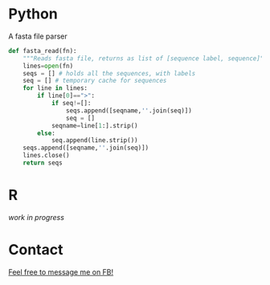 # Python

A fasta file parser
```python
def fasta_read(fn):
    """Reads fasta file, returns as list of [sequence label, sequence]"""
    lines=open(fn)
    seqs = [] # holds all the sequences, with labels
    seq = [] # temporary cache for sequences
    for line in lines:
        if line[0]==">":
            if seq!=[]:
                seqs.append([seqname,''.join(seq)])
                seq = []
            seqname=line[1:].strip()
        else:
            seq.append(line.strip())
    seqs.append([seqname,''.join(seq)])
    lines.close()
    return seqs
```

# R

*work in progress*

# Contact

[Feel free to message me on FB!](https://www.facebook.com/realMingChia/)
